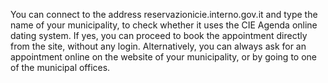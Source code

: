 You can connect to the address reservazionicie.interno.gov.it and type the name of your municipality, to check whether it uses the CIE Agenda online dating system. If yes, you can proceed to book the appointment directly from the site, without any login. Alternatively, you can always ask for an appointment online on the website of your municipality, or by going to one of the municipal offices.